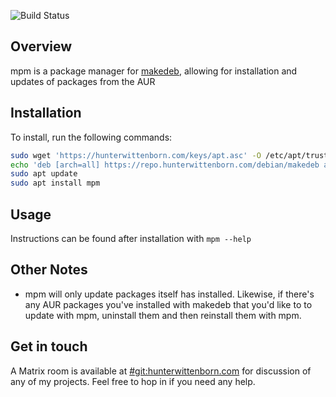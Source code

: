 ![Build Status](https://webhooks.hunterwittenborn.me/static/GitHub/mpm/build-status.svg)

## Overview ##
mpm is a package manager for [makedeb](https://github.com/hwittenborn/makedeb), allowing for installation and updates of packages from the AUR

## Installation ##
To install, run the following commands:
```sh
sudo wget 'https://hunterwittenborn.com/keys/apt.asc' -O /etc/apt/trusted.gpg.d/hwittenborn.asc
echo 'deb [arch=all] https://repo.hunterwittenborn.com/debian/makedeb any main' | sudo tee /etc/apt/sources.list.d/makedeb.list
sudo apt update
sudo apt install mpm
```

## Usage ##
Instructions can be found after installation with `mpm --help`

## Other Notes ##
- mpm will only update packages itself has installed. Likewise, if there's any AUR packages you've installed with makedeb that you'd like to to update with mpm, uninstall them and then reinstall them with mpm.

## Get in touch ##
A Matrix room is available at [#git:hunterwittenborn.com](https://matrix.to/#/#git:hunterwittenborn.com) for discussion of any of my projects. Feel free to hop in if you need any help.
